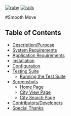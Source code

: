 [![ruby](https://img.shields.io/badge/ruby-v2.5.1-red.svg)](https://www.ruby-lang.org/en/)
[![rails](https://img.shields.io/badge/rails-v5.2.2-orange.svg)](https://rubyonrails.org/)

#Smooth Move


## Table of Contents

* [Description/Purpose](#descriptionpurpose)
* [System Requirements](#system-requirements)
* [Application Requirements](#application-requirements)
* [Installation](#installation)
* [Configuration](#configuration)
* [Testing Suite](#testing-suite)
    * [Running the Test Suite](#running-the-test-suite)
* [Screenshots](#screenshots)
    * [Home Page](#home-page)
    * [City View Page](#city-view-page)
    * [City Search Page](#city-search-page)
* [Contributors/Developers](#contributorsdevelopers)
* [Special Thanks](#special-thanks)
